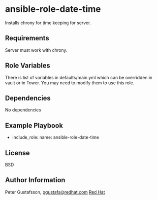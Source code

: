 ansible-role-date-time
======================

Installs chrony for time keeping for server.

Requirements
------------

Server must work with chrony.

Role Variables
--------------

There is list of variables in defaults/main.yml which can be overridden in
vault or in Tower. You may need to modify them to use this role.

Dependencies
------------

No dependencies

Example Playbook
----------------

- include_role:
    name: ansible-role-date-time

License
-------

BSD

Author Information
------------------

Peter Gustafsson, pgustafs@redhat.com
[Red Hat](https://redhatnordicssa.github.io/)
